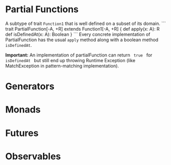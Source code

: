 <h1>Partial Functions</h1>
A subtype of trait <code>Function1</code> that is well defined on a subset of its domain.
```
  trait PartialFunction[-A, +R] extends Function1[-A, +R] {
    def apply(x: A): R
    def isDefinedAt(x: A): Boolean
  }
```
Every concrete implementation of PartialFunction has the usual <code>apply</code> method along with a boolean method <code>isDefinedAt</code>.

<b>Important:</b> An implementation of partialFunction can return <code> true </code> for <code>isDefinedAt </code> but still end up throwing Runtime Exception (like MatchException in pattern-matching implementation).
<h1>Generators</h1>
<h1>Monads</h1>
<h1>Futures</h1>
<h1>Observables</h1>

